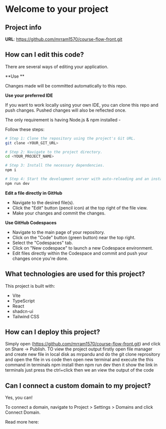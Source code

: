 # Welcome to your project

## Project info

**URL**: https://github.com/mrram1570/course-flow-front.git

## How can I edit this code?

There are several ways of editing your application.

**Use **


Changes made  will be committed automatically to this repo.

**Use your preferred IDE**

If you want to work locally using your own IDE, you can clone this repo and push changes. Pushed changes will also be reflected once.

The only requirement is having Node.js & npm installed - 

Follow these steps:

```sh
# Step 1: Clone the repository using the project's Git URL.
git clone <YOUR_GIT_URL>

# Step 2: Navigate to the project directory.
cd <YOUR_PROJECT_NAME>

# Step 3: Install the necessary dependencies.
npm i

# Step 4: Start the development server with auto-reloading and an instant preview.
npm run dev
```

**Edit a file directly in GitHub**

- Navigate to the desired file(s).
- Click the "Edit" button (pencil icon) at the top right of the file view.
- Make your changes and commit the changes.

**Use GitHub Codespaces**

- Navigate to the main page of your repository.
- Click on the "Code" button (green button) near the top right.
- Select the "Codespaces" tab.
- Click on "New codespace" to launch a new Codespace environment.
- Edit files directly within the Codespace and commit and push your changes once you're done.

## What technologies are used for this project?

This project is built with:

- Vite
- TypeScript
- React
- shadcn-ui
- Tailwind CSS

## How can I deploy this project?

Simply open (https://github.com/mrram1570/course-flow-front.git) and click on Share -> Publish.
TO view the project output firstly open file manager and create new file in local disk as mrpandu and do the git clone reprository  and open the file in vs code then open new terminal and  execute the this command in terminals npm install  then npm run dev  then it show the link in terminals  just press the ctrl+click then we an view the output of the code 

## Can I connect a custom domain to my project?

Yes, you can!

To connect a domain, navigate to Project > Settings > Domains and click Connect Domain.

Read more here: 
